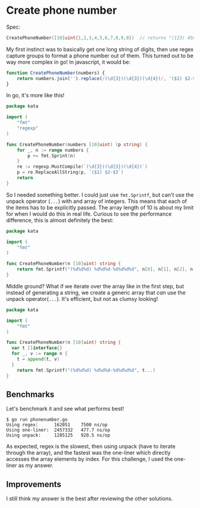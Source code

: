 # Create phone number

Spec:
```go
CreatePhoneNumber([10]uint{1,2,3,4,5,6,7,8,9,0})  // returns "(123) 456-7890"
```

My first instinct was to basically get one long string of digits, then use regex capture groups to format a phone
number out of them. This turned out to be way more complex in go! In javascript, it would be:
```js
function CreatePhoneNumber(numbers) {
	return numbers.join('').replace(/(\d{3})(\d{3})(\d{4})/, '($1) $2-$3')
}
```

In go, it's more like this!
```go
package kata

import (
	"fmt"
	"regexp"
)

func CreatePhoneNumber(numbers [10]uint) (p string) {
	for _, n := range numbers {
		p += fmt.Sprint(n)
	}
	re := regexp.MustCompile(`(\d{3})(\d{3})(\d{4})`)
	p = re.ReplaceAllString(p, `($1) $2-$3`)
	return
}
```

So I needed something better. I could just use `fmt.Sprintf`, but can't use the unpack operator (`...`) with
and array of integers. This means that each of the items has to be explicitly passed. The array length of 10
is about my limit for when I would do this in real life. Curious to see the performance difference, this is
almost definitely the best:
```go
package kata

import (
	"fmt"
)

func CreatePhoneNumber(n [10]uint) string {
	return fmt.Sprintf("(%d%d%d) %d%d%d-%d%d%d%d", n[0], n[1], n[2], n[3], n[4], n[5], n[6], n[7], n[8], n[9])
}
```

Middle ground? What if we iterate over the array like in the first step, but instead of generating a string,
we create a generic array that *can* use the unpack operator(`...`). It's efficient, but not as clumsy looking!
```go
package kata

import (
	"fmt"
)

func CreatePhoneNumber(n [10]uint) string {
  var t []interface{}
  for _, v := range n {
    t = append(t, v)
  }
	return fmt.Sprintf("(%d%d%d) %d%d%d-%d%d%d%d", t...)
}
```

## Benchmarks
Let's benchmark it and see what performs best!
```
$ go run phonenumber.go
Using regex:      162051    7500 ns/op
Using one-liner:  2457332   477.7 ns/op
Using unpack:     1285125   920.5 ns/op
```

As expected, regex is the slowest, then using unpack (have to iterate through the array), and the fastest
was the one-liner which directly accesses the array elements by index. For this challenge, I used the one-liner
as my answer.

## Improvements
I still think my answer is the best after reviewing the other solutions.
